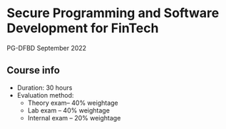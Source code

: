 # Secure Programming and Software Development for FinTech

PG-DFBD September 2022

## Course info
- Duration: 30 hours
- Evaluation method: 
    * Theory exam– 40% weightage
    * Lab exam – 40% weightage
    * Internal exam – 20% weightage